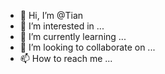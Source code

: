 - 👋 Hi, I’m @Tian
- 👀 I’m interested in ...
- 🌱 I’m currently learning ...
- 💞️ I’m looking to collaborate on ...
- 📫 How to reach me ...

<!---
Whatisyournameman/Whatisyournameman is a ✨ special ✨ repository because its `README.md` (this file) appears on your GitHub profile.
You can click the Preview link to take a look at your changes.
--->
